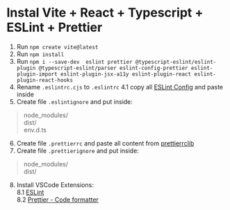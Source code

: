 # Instal Vite + React + Typescript + ESLint + Prettier

1. Run `npm create vite@latest`
2. Run `npm install`
3. Run `npm i --save-dev  eslint prettier @typescript-eslint/eslint-plugin @typescript-eslint/parser eslint-config-prettier eslint-plugin-import eslint-plugin-jsx-a11y eslint-plugin-react eslint-plugin-react-hooks`
4. Rename `.eslintrc.cjs` to `.eslintrc`
   4.1 copy all [ESLint Config](./eslint.txt) and paste inside
5. Create file `.eslintignore` and put inside:
  > node_modules/  
  > dist/  
  > env.d.ts
6. Create file `.prettierrc` and paste all content from [prettierrclib](./prettier.txt)
7. Create file `.prettierignore` and put inside:
  > node_modules/  
  > dist/
8. Install VSCode Extensions:  
  8.1 [ESLint](https://marketplace.visualstudio.com/items?itemName=dbaeumer.vscode-eslint)  
  8.2 [Prettier - Code formatter](https://marketplace.visualstudio.com/items?itemName=esbenp.prettier-vscode)
